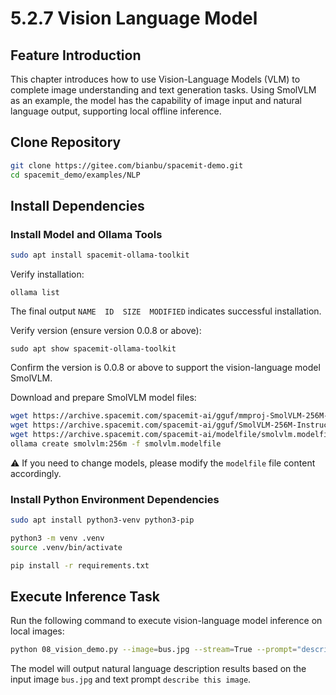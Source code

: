 # 5.2.7 Vision Language Model

## Feature Introduction

This chapter introduces how to use Vision-Language Models (VLM) to complete image understanding and text generation tasks. Using SmolVLM as an example, the model has the capability of image input and natural language output, supporting local offline inference.

## Clone Repository

```bash
git clone https://gitee.com/bianbu/spacemit-demo.git
cd spacemit_demo/examples/NLP
```

## Install Dependencies

### Install Model and Ollama Tools

```bash
sudo apt install spacemit-ollama-toolkit
```

Verify installation:

```shell
ollama list
```

The final output `NAME  ID  SIZE  MODIFIED` indicates successful installation.

Verify version (ensure version 0.0.8 or above):

```shell
sudo apt show spacemit-ollama-toolkit
```

Confirm the version is 0.0.8 or above to support the vision-language model SmolVLM.

Download and prepare SmolVLM model files:

```bash
wget https://archive.spacemit.com/spacemit-ai/gguf/mmproj-SmolVLM-256M-Instruct-Q8_0.gguf
wget https://archive.spacemit.com/spacemit-ai/gguf/SmolVLM-256M-Instruct-f16.gguf
wget https://archive.spacemit.com/spacemit-ai/modelfile/smolvlm.modelfile
ollama create smolvlm:256m -f smolvlm.modelfile
```

⚠️ If you need to change models, please modify the `modelfile` file content accordingly.

### Install Python Environment Dependencies

```bash
sudo apt install python3-venv python3-pip

python3 -m venv .venv
source .venv/bin/activate

pip install -r requirements.txt
```

## Execute Inference Task

Run the following command to execute vision-language model inference on local images:

```bash
python 08_vision_demo.py --image=bus.jpg --stream=True --prompt="describe this image"
```

The model will output natural language description results based on the input image `bus.jpg` and text prompt `describe this image`.